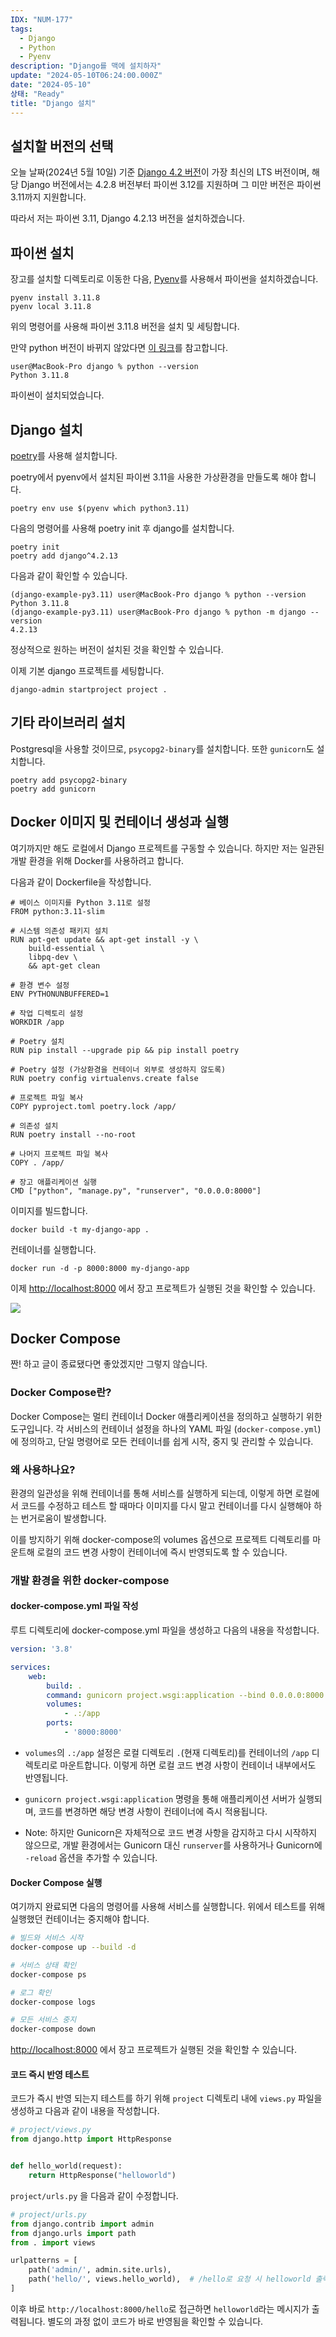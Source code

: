 ```yaml
---
IDX: "NUM-177"
tags:
  - Django
  - Python
  - Pyenv
description: "Django를 맥에 설치하자"
update: "2024-05-10T06:24:00.000Z"
date: "2024-05-10"
상태: "Ready"
title: "Django 설치"
---
```

## 설치할 버전의 선택

오늘 날짜(2024년 5월 10일) 기준 [Django 4.2 버전](https://docs.djangoproject.com/en/5.0/releases/4.2/)이 가장 최신의 LTS 버전이며, 해당 Django 버전에서는 4.2.8 버전부터 파이썬 3.12를 지원하며 그 미만 버전은 파이썬 3.11까지 지원합니다. 

따라서 저는 파이썬 3.11, Django 4.2.13 버전을 설치하겠습니다. 

## 파이썬 설치

장고를 설치할 디렉토리로 이동한 다음, [Pyenv](https://sharknia.github.io/Apple-Silicon과-pyenv)를 사용해서 파이썬을 설치하겠습니다. 

```shell
pyenv install 3.11.8
pyenv local 3.11.8
```

위의 명령어를 사용해 파이썬 3.11.8 버전을 설치 및 세팅합니다. 

만약 python 버전이 바뀌지 않았다면 [이 링크](https://sharknia.github.io/Pyenv-local-실행을-했는데-파이썬-버전이-바뀌지-않는다)를 참고합니다. 

```shell
user@MacBook-Pro django % python --version
Python 3.11.8
```

파이썬이 설치되었습니다. 

## Django 설치

[poetry](https://sharknia.github.io/Poetry)를 사용해 설치합니다. 

poetry에서 pyenv에서 설치된 파이썬 3.11을 사용한 가상환경을 만들도록 해야 합니다. 

```shell
poetry env use $(pyenv which python3.11)
```

다음의 명령어를 사용해 poetry init 후 django를 설치합니다. 

```shell
poetry init
poetry add django^4.2.13
```

다음과 같이 확인할 수 있습니다. 

```shell
(django-example-py3.11) user@MacBook-Pro django % python --version 
Python 3.11.8
(django-example-py3.11) user@MacBook-Pro django % python -m django --version
4.2.13
```

정상적으로 원하는 버전이 설치된 것을 확인할 수 있습니다. 

이제 기본 django 프로젝트를 세팅합니다. 

```shell
django-admin startproject project .
```

## 기타 라이브러리 설치

Postgresql을 사용할 것이므로, `psycopg2-binary`를 설치합니다. 또한 `gunicorn`도 설치합니다. 

```shell
poetry add psycopg2-binary
poetry add gunicorn
```

## Docker 이미지 및 컨테이너 생성과 실행

여기까지만 해도 로컬에서 Django 프로젝트를 구동할 수 있습니다. 하지만 저는 일관된 개발 환경을 위해 Docker를 사용하려고 합니다. 

다음과 같이 Dockerfile을 작성합니다. 

```docker
# 베이스 이미지를 Python 3.11로 설정
FROM python:3.11-slim

# 시스템 의존성 패키지 설치
RUN apt-get update && apt-get install -y \
    build-essential \
    libpq-dev \
    && apt-get clean

# 환경 변수 설정
ENV PYTHONUNBUFFERED=1

# 작업 디렉토리 설정
WORKDIR /app

# Poetry 설치
RUN pip install --upgrade pip && pip install poetry

# Poetry 설정 (가상환경을 컨테이너 외부로 생성하지 않도록)
RUN poetry config virtualenvs.create false

# 프로젝트 파일 복사
COPY pyproject.toml poetry.lock /app/

# 의존성 설치
RUN poetry install --no-root

# 나머지 프로젝트 파일 복사
COPY . /app/

# 장고 애플리케이션 실행
CMD ["python", "manage.py", "runserver", "0.0.0.0:8000"]

```

이미지를 빌드합니다. 

```docker
docker build -t my-django-app .
```

컨테이너를 실행합니다. 

```docker
docker run -d -p 8000:8000 my-django-app
```

이제 [http://localhost:8000](http://localhost:8000/) 에서 장고 프로젝트가 실행된 것을 확인할 수 있습니다. 

![](image1.png)
## **Docker Compose**

짠! 하고 글이 종료됐다면 좋았겠지만 그렇지 않습니다. 

### Docker Compose란? 

Docker Compose는 멀티 컨테이너 Docker 애플리케이션을 정의하고 실행하기 위한 도구입니다. 각 서비스의 컨테이너 설정을 하나의 YAML 파일 (`docker-compose.yml`)에 정의하고, 단일 명령어로 모든 컨테이너를 쉽게 시작, 중지 및 관리할 수 있습니다.

### 왜 사용하나요? 

환경의 일관성을 위해 컨테이너를 통해 서비스를 실행하게 되는데, 이렇게 하면 로컬에서 코드를 수정하고 테스트 할 때마다 이미지를 다시 말고 컨테이너를 다시 실행해야 하는 번거로움이 발생합니다. 

이를 방지하기 위해 docker-compose의 volumes 옵션으로 프로젝트 디렉토리를 마운트해 로컬의 코드 변경 사항이 컨테이너에 즉시 반영되도록 할 수 있습니다. 

### 개발 환경을 위한 docker-compose

#### docker-compose.yml 파일 작성

루트 디렉토리에 docker-compose.yml 파일을 생성하고 다음의 내용을 작성합니다. 

```yaml
version: '3.8'

services:
    web:
        build: .
        command: gunicorn project.wsgi:application --bind 0.0.0.0:8000 --reload
        volumes:
            - .:/app
        ports:
            - '8000:8000'

```

- `volumes`의 `.:/app` 설정은 로컬 디렉토리 `.`(현재 디렉토리)를 컨테이너의 `/app` 디렉토리로 마운트합니다. 이렇게 하면 로컬 코드 변경 사항이 컨테이너 내부에서도 반영됩니다.

- `gunicorn project.wsgi:application` 명령을 통해 애플리케이션 서버가 실행되며, 코드를 변경하면 해당 변경 사항이 컨테이너에 즉시 적용됩니다.

- Note: 하지만 Gunicorn은 자체적으로 코드 변경 사항을 감지하고 다시 시작하지 않으므로, 개발 환경에서는 Gunicorn 대신 `runserver`를 사용하거나 Gunicorn에 `-reload` 옵션을 추가할 수 있습니다.

#### **Docker Compose 실행**

여기까지 완료되면 다음의 명령어를 사용해 서비스를 실행합니다. 위에서 테스트를 위해 실행했던 컨테이너는 중지해야 합니다. 

```bash
# 빌드와 서비스 시작
docker-compose up --build -d

# 서비스 상태 확인
docker-compose ps

# 로그 확인
docker-compose logs

# 모든 서비스 중지
docker-compose down
```

[http://localhost:8000](http://localhost:8000/) 에서 장고 프로젝트가 실행된 것을 확인할 수 있습니다. 

#### 코드 즉시 반영 테스트

코드가 즉시 반영 되는지 테스트를 하기 위해 `project` 디렉토리 내에 `views.py` 파일을 생성하고 다음과 같이 내용을 작성합니다. 

```python
# project/views.py
from django.http import HttpResponse


def hello_world(request):
    return HttpResponse("helloworld")
```

`project/urls.py` 을 다음과 같이 수정합니다. 

```python
# project/urls.py
from django.contrib import admin
from django.urls import path
from . import views

urlpatterns = [
    path('admin/', admin.site.urls),
    path('hello/', views.hello_world),  # /hello로 요청 시 helloworld 출력
]
```

이후 바로 `http://localhost:8000/hello`로 접근하면 `helloworld`라는 메시지가 출력됩니다. 별도의 과정 없이 코드가 바로 반영됨을 확인할 수 있습니다. 



